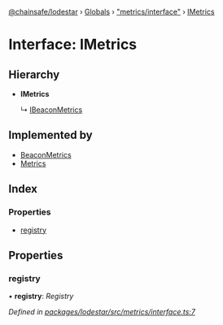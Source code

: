 [@chainsafe/lodestar](../README.md) › [Globals](../globals.md) › ["metrics/interface"](../modules/_metrics_interface_.md) › [IMetrics](_metrics_interface_.imetrics.md)

# Interface: IMetrics

## Hierarchy

* **IMetrics**

  ↳ [IBeaconMetrics](_metrics_interface_.ibeaconmetrics.md)

## Implemented by

* [BeaconMetrics](../classes/_metrics_beacon_.beaconmetrics.md)
* [Metrics](../classes/_metrics_metrics_.metrics.md)

## Index

### Properties

* [registry](_metrics_interface_.imetrics.md#registry)

## Properties

###  registry

• **registry**: *Registry*

*Defined in [packages/lodestar/src/metrics/interface.ts:7](https://github.com/ChainSafe/lodestar/blob/c806550/packages/lodestar/src/metrics/interface.ts#L7)*
